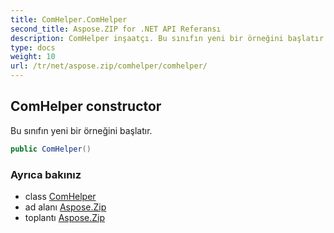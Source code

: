 ```yaml
---
title: ComHelper.ComHelper
second_title: Aspose.ZIP for .NET API Referansı
description: ComHelper inşaatçı. Bu sınıfın yeni bir örneğini başlatır.
type: docs
weight: 10
url: /tr/net/aspose.zip/comhelper/comhelper/
---
```

## ComHelper constructor

Bu sınıfın yeni bir örneğini başlatır.

```csharp
public ComHelper()
```

### Ayrıca bakınız

* class [ComHelper](../)
* ad alanı [Aspose.Zip](../../comhelper/)
* toplantı [Aspose.Zip](../../../)


